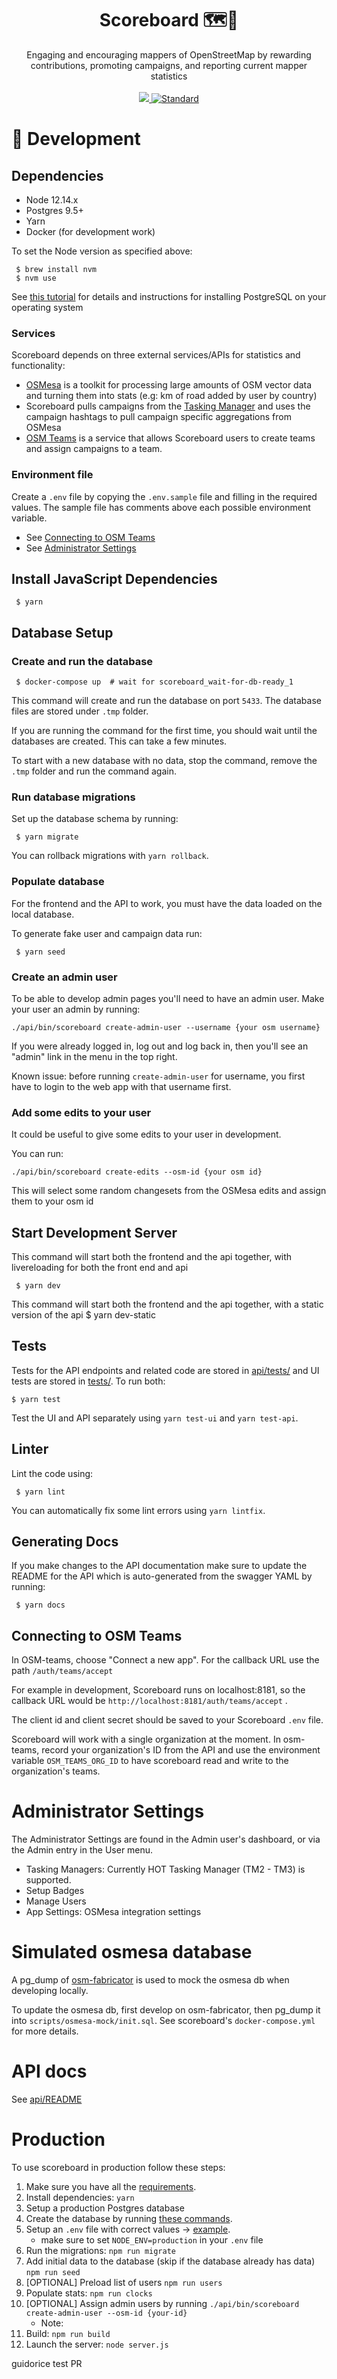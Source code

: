 
<h1 align="center">Scoreboard 🗺🎯</h1>

<div align="center">
Engaging and encouraging mappers of OpenStreetMap by rewarding contributions, promoting campaigns, and reporting current mapper statistics
</div>

<br />
<div align="center">
  <a href="https://circleci.com/gh/developmentseed/scoreboard">
    <img src="https://circleci.com/gh/developmentseed/scoreboard.png" />
  </a>
  <a href="https://standardjs.com">
    <img src="https://img.shields.io/badge/code%20style-standard-brightgreen.svg?style=flat-square"
      alt="Standard" />
  </a>
</div>

# 🔨 Development

## Dependencies

- Node 12.14.x
- Postgres 9.5+
- Yarn
- Docker (for development work)

To set the Node version as specified above:

     $ brew install nvm
     $ nvm use

See [this tutorial](https://www.postgresql.org/download/) for details and instructions for installing PostgreSQL on your operating system

### Services

Scoreboard depends on three external services/APIs for statistics and functionality:
- [OSMesa](https://github.com/azavea/osmesa) is a toolkit for processing large amounts of OSM vector data and turning them into stats (e.g: km of road added by user by country)
- Scoreboard pulls campaigns from the [Tasking Manager](https://github.com/hotosm/tasking-manager) and uses the campaign hashtags to pull campaign specific aggregations from OSMesa
- [OSM Teams](https://github.com/developmentseed/osm-teams) is a service that allows Scoreboard users to create teams and assign campaigns to a team.

### Environment file

Create a `.env` file by copying the `.env.sample` file and filling in the
required values. The sample file has comments above each possible environment
variable.

- See [Connecting to OSM Teams](#connecting-to-osm-teams)
- See [Administrator Settings](#administrator-settings)

## Install JavaScript Dependencies

     $ yarn

## Database Setup

### Create and run the database

     $ docker-compose up  # wait for scoreboard_wait-for-db-ready_1 

This command will create and run the database on port `5433`. The database files are stored under `.tmp` folder.

If you are running the command for the first time, you should wait until the databases are created. This can take a few minutes.

To start with a new database with no data, stop the command, remove the `.tmp` folder and run the command again.

### Run database migrations

Set up the database schema by running:

     $ yarn migrate

You can rollback migrations with `yarn rollback`.

### Populate database

For the frontend and the API to work, you must have the data loaded on the local database.

To generate fake user and campaign data run:

     $ yarn seed

### Create an admin user

To be able to develop admin pages you'll need to have an admin user.
Make your user an admin by running:

```
./api/bin/scoreboard create-admin-user --username {your osm username}
```

If you were already logged in, log out and log back in, then you'll see an "admin" link in the menu in the top right.

Known issue: before running `create-admin-user` for username, you first have to login to the web app with that username first.

### Add some edits to your user

It could be useful to give some edits to your user in development.

You can run:

```
./api/bin/scoreboard create-edits --osm-id {your osm id}
```

This will select some random changesets from the OSMesa edits and assign them to your osm id

## Start Development Server

This command will start both the frontend and the api together, with livereloading for both the front end and api

     $ yarn dev

This command will start both the frontend and the api together, with a static version of the api
    $ yarn dev-static

## Tests

Tests for the API endpoints and related code are stored in [api/tests/](api/tests/) and UI tests are stored in [tests/](tests/). To run both:

    $ yarn test

Test the UI and API separately using `yarn test-ui` and `yarn test-api`.

## Linter

Lint the code using:

     $ yarn lint

You can automatically fix some lint errors using `yarn lintfix`.

## Generating Docs

If you make changes to the API documentation make sure to update the README for the API which is auto-generated from the swagger YAML by running:

     $ yarn docs

## Connecting to OSM Teams

In OSM-teams, choose "Connect a new app". For the callback URL use the path
`/auth/teams/accept`

For example in development, Scoreboard runs on localhost:8181, so the
callback URL would be `http://localhost:8181/auth/teams/accept` .

The client id and client secret should be saved to your Scoreboard `.env` file.

Scoreboard will work with a single organization at the moment. In osm-teams, record your organization's
ID from the API and use the environment variable `OSM_TEAMS_ORG_ID` to have scoreboard read and write
to the organization's teams.

# Administrator Settings

The Administrator Settings are found in the Admin user's dashboard, or
via the Admin entry in the User menu.

- Tasking Managers:  Currently HOT Tasking Manager (TM2 - TM3) is supported.
- Setup Badges
- Manage Users
- App Settings: OSMesa integration settings

# Simulated osmesa database

A pg_dump of [osm-fabricator](https://github.com/developmentseed/osm-fabricator) is used to mock the osmesa 
db when developing locally.

To update the osmesa db, first develop on osm-fabricator, then pg_dump it into `scripts/osmesa-mock/init.sql`.
See scoreboard's `docker-compose.yml` for more details.

# API docs

See [api/README](./api/README.md)

# Production

To use scoreboard in production follow these steps:

1. Make sure you have all the [requirements](#dependencies).
1. Install dependencies: `yarn`
1. Setup a production Postgres database
1. Create the database by running [these commands](scripts/create-dev-db.sh).
1. Setup an `.env` file with correct values -> [example](.env.sample).
   - make sure to set `NODE_ENV=production` in your `.env` file
1. Run the migrations: `npm run migrate`
1. Add initial data to the database (skip if the database already has data) `npm run seed`
1. [OPTIONAL] Preload list of users `npm run users`
1. Populate stats: `npm run clocks`
1. [OPTIONAL] Assign admin users by running `./api/bin/scoreboard create-admin-user --osm-id {your-id}`
   - Note: 
1. Build: `npm run build`
1. Launch the server: `node server.js`


guidorice test PR

